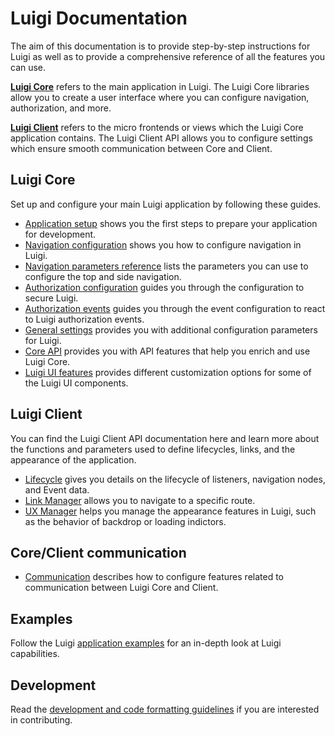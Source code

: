 # Luigi Documentation

The aim of this documentation is to provide step-by-step instructions for Luigi as well as to provide a comprehensive reference of all the features you can use. 

[**Luigi Core**](#luigi-core) refers to the main application in Luigi. The Luigi Core libraries allow you to create a user interface where you can configure navigation, authorization, and more. 

[**Luigi Client**](#luigi-client) refers to the micro frontends or views which the Luigi Core application contains. The Luigi Client API allows you to configure settings which ensure smooth communication between Core and Client.

## Luigi Core

Set up and configure your main Luigi application by following these guides. 

* [Application setup](application-setup.md) shows you the first steps to prepare your application for development.
* [Navigation configuration](navigation-configuration.md) shows you how to configure navigation in Luigi.
* [Navigation parameters reference](navigation-parameters-reference.md) lists the parameters you can use to configure the top and side navigation.
* [Authorization configuration](authorization-configuration.md) guides you through the configuration to secure Luigi.
* [Authorization events](authorization-events.md) guides you through the event configuration to react to Luigi authorization events.
* [General settings](general-settings.md) provides you with additional configuration parameters for Luigi.
* [Core API](luigi-core-api.md) provides you with API features that help you enrich and use Luigi Core.
* [Luigi UI features](luigi-ux-features.md) provides different customization options for some of the Luigi UI components.

## Luigi Client

You can find the Luigi Client API documentation here and learn more about the functions and parameters used to define lifecycles, links, and the appearance of the application. 

* [Lifecycle](luigi-client-api.md#lifecycle) gives you details on the lifecycle of listeners, navigation nodes, and Event data.
* [Link Manager](luigi-client-api.md#linkmanager) allows you to navigate to a specific route. 
* [UX Manager](luigi-client-api.md#uxmanager) helps you manage the appearance features in Luigi, such as the behavior of backdrop or loading indictors.

## Core/Client communication 
* [Communication](communication.md) describes how to configure features related to communication between Luigi Core and Client.

## Examples

Follow the Luigi [application examples](../core/examples/README.md) for an in-depth look at Luigi capabilities. 

## Development 

Read the [development and code formatting guidelines](https://github.com/SAP/luigi#development) if you are interested in contributing.
